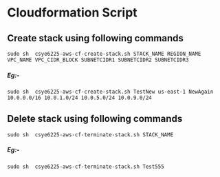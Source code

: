 # Cloudformation Script

## Create stack using following commands

`sudo sh  csye6225-aws-cf-create-stack.sh STACK_NAME REGION_NAME VPC_NAME VPC_CIDR_BLOCK SUBNETCIDR1 SUBNETCIDR2 SUBNETCIDR3`

##### Eg:- 

`sudo sh  csye6225-aws-cf-create-stack.sh TestNew us-east-1 NewAgain 10.0.0.0/16 10.0.1.0/24 10.0.5.0/24 10.0.9.0/24`

## Delete stack using following commands

`sudo sh  csye6225-aws-cf-terminate-stack.sh STACK_NAME`

##### Eg:- 

`sudo sh  csye6225-aws-cf-terminate-stack.sh Test555`